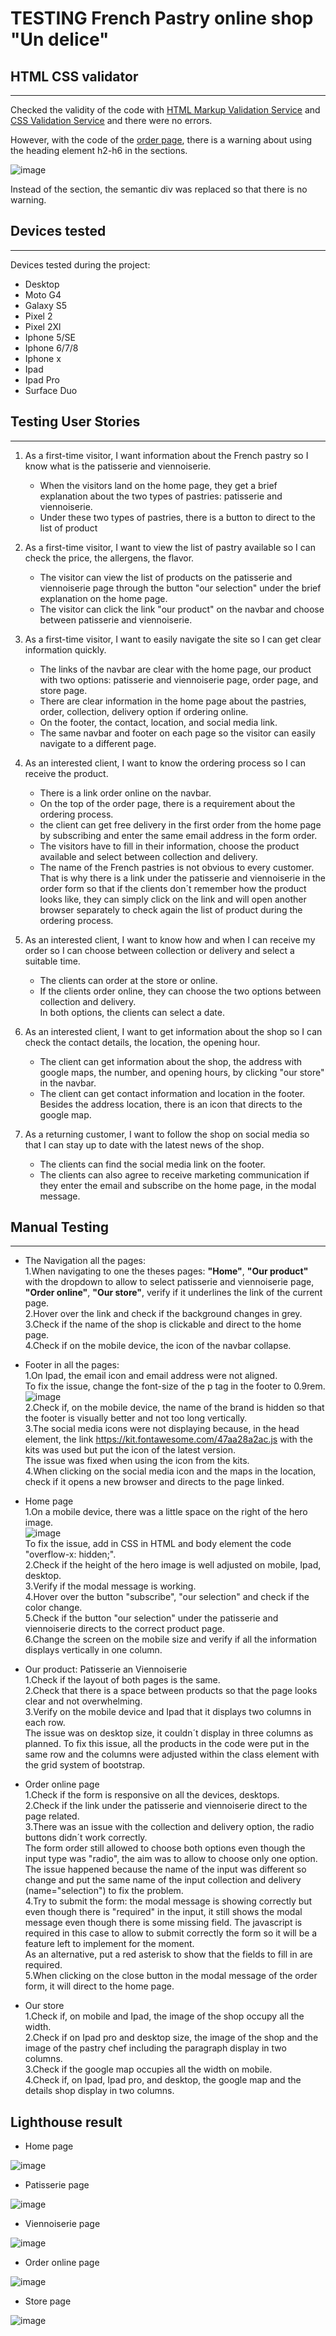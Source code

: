 # TESTING French Pastry online shop "Un delice"

## HTML CSS validator
---
Checked the validity of the code with [HTML Markup Validation Service](https://validator.w3.org/) and [CSS Validation Service](https://jigsaw.w3.org/css-validator/) and there were no errors.

However, with the code of the [order page](https://github.com/yuyu78/pastry-online-shop/blob/master/order.html), there is a warning about using the heading element h2-h6 in the sections.

![image](https://user-images.githubusercontent.com/76018052/111849799-c7d36700-890e-11eb-9b75-91531d19eac5.png)

Instead of the section, the semantic div was replaced so that there is no warning.

## Devices tested
---
Devices tested during the project: 
* Desktop
* Moto G4 
* Galaxy S5
* Pixel 2
* Pixel 2Xl
* Iphone 5/SE 
* Iphone 6/7/8
* Iphone x
* Ipad 
* Ipad Pro
* Surface Duo

## Testing User Stories
---
1. As a first-time visitor, I want information about the French pastry so I know what is the patisserie and viennoiserie.      
    * When the visitors land on the home page, they get a brief explanation about the two types of pastries: patisserie and viennoiserie.  
    * Under these two types of pastries, there is a button to direct to the list of product 

2. As a first-time visitor, I want to view the list of pastry available so I can check the price, the allergens, the flavor.     
    * The visitor can view the list of products on the patisserie and viennoiserie page through the button "our selection" under the brief explanation on the home page.  
    * The visitor can click the link "our product" on the navbar and choose between patisserie and viennoiserie.

3. As a first-time visitor, I want to easily navigate the site so I can get clear information quickly.   
    * The links of the navbar are clear with the home page, our product with two options: patisserie and viennoiserie page, order page, and store page.  
    * There are clear information in the home page about the pastries, order, collection, delivery option if ordering online.  
    * On the footer, the contact, location, and social media link.   
    * The same navbar and footer on each page so the visitor can easily navigate to a different page.

4. As an interested client, I want to know the ordering process so I can receive the product.  
    * There is a link order online on the navbar.  
    * On the top of the order page, there is a requirement about the ordering process.  
    * the client can get free delivery in the first order from the home page by subscribing and enter the same email address in the form order.  
    * The visitors have to fill in their information, choose the product available and select between collection and delivery.  
    * The name of the French pastries is not obvious to every customer.   
    That is why there is a link under the patisserie and viennoiserie in the order form so that if the clients don´t remember how the product looks like, they can simply click on the link and will open another browser separately to check again the list of product during the ordering process.

5. As an interested client, I want to know how and when I can receive my order so I can choose between collection or delivery and select a suitable time.    
    * The clients can order at the store or online.  
    * If the clients order online, they can choose the two options between collection and delivery.  
In both options, the clients can select a date.

6. As an interested client, I want to get information about the shop so I can check the contact details, the location, the opening hour.    
    * The client can get information about the shop, the address with google maps, the number, and opening hours, by clicking "our store" in the navbar.  
    * The client can get contact information and location in the footer. Besides the address location, there is an icon that directs to the google map.

7. As a returning customer, I want to follow the shop on social media so that I can stay up to date with the latest news of the shop.  
    * The clients can find the social media link on the footer.  
    * The clients can also agree to receive marketing communication if they enter the email and subscribe on the home page, in the modal message.

## Manual Testing
---

* The Navigation all the pages:  
1.When navigating to one the theses pages: **"Home"**, **"Our product"** with the dropdown to allow to select patisserie and viennoiserie page, **"Order online"**, **"Our store"**, verify if it underlines the link of the current page.  
2.Hover over the link and check if the background changes in grey.  
3.Check if the name of the shop is clickable and direct to the home page.  
4.Check if on the mobile device, the icon of the navbar collapse.

* Footer in all the pages:  
1.On Ipad, the email icon and email address were not aligned.  
To fix the issue, change the font-size of the p tag in the footer to 0.9rem.  
![image](https://user-images.githubusercontent.com/76018052/111865126-80c49080-8965-11eb-94d6-87562aee5088.png)  
2.Check if, on the mobile device, the name of the brand is hidden so that the footer is visually better and not too long vertically.  
3.The social media icons were not displaying because, in the head element, the link https://kit.fontawesome.com/47aa28a2ac.js with the kits was used but put the icon of the latest version.  
The issue was fixed when using the icon from the kits.  
4.When clicking on the social media icon and the maps in the location, check if it opens a new browser and directs to the page linked.

* Home page  
1.On a mobile device, there was a little space on the right of the hero image.  
![image](https://user-images.githubusercontent.com/76018052/111877739-edab4b00-89a4-11eb-8ccf-83c3633de0d5.png)  
To fix the issue, add in CSS in HTML and body element the code "overflow-x: hidden;".  
2.Check if the height of the hero image is well adjusted on mobile, Ipad, desktop.  
3.Verify if the modal message is working.  
4.Hover over the button "subscribe", "our selection" and check if the color change.  
5.Check if the button "our selection" under  the patisserie and viennoiserie directs to the correct product page.  
6.Change the screen on the mobile size and verify if all the information displays vertically in one column.  

* Our product: Patisserie an Viennoiserie  
1.Check if the layout of both pages is the same.  
2.Check that there is a space between products so that the page looks clear and not overwhelming.    
3.Verify on the mobile device and Ipad that it displays two columns in each row.  
The issue was on desktop size, it couldn´t display in three columns as planned. To fix this issue, all the products in the code were put in the same row and the columns were adjusted within the class element with the grid system of bootstrap.

* Order online page  
1.Check if the form is responsive on all the devices, desktops.  
2.Check if the link under the patisserie and viennoiserie direct to the page related.  
3.There was an issue with the collection and delivery option, the radio buttons didn´t work correctly.  
The form order still allowed to choose both options even though the input type was "radio", the aim was to allow to choose only one option. The issue happened because the name of the input was different so change and put the same name of the input collection and delivery (name="selection") to fix the problem.  
4.Try to submit the form: the modal message is showing correctly but even though there is "required" in the input, it still shows the modal message even though there is some missing field. The javascript is required in this case to allow to submit correctly the form so it will be a feature left to implement for the moment.  
As an alternative, put a red asterisk to show that the fields to fill in are required.  
5.When clicking on the close button in the modal message of the order form, it will direct to the home page. 

* Our store  
1.Check if, on mobile and Ipad, the image of the shop occupy all the width.   
2.Check if on Ipad pro and desktop size, the image of the shop and the image of the pastry chef including the paragraph display in two columns.  
3.Check if the google map occupies all the width on mobile.  
4.Check if, on Ipad, Ipad pro, and desktop, the google map and the details shop display in two columns.

## Lighthouse result 
* Home page 

![image](https://user-images.githubusercontent.com/76018052/111905714-5948f300-8a4d-11eb-8bf7-600ac4039a22.png)

* Patisserie page 

![image](https://user-images.githubusercontent.com/76018052/111905735-7087e080-8a4d-11eb-9001-482a7ee5134a.png)

* Viennoiserie page 

![image](https://user-images.githubusercontent.com/76018052/111905753-8b5a5500-8a4d-11eb-9037-230d2c020b22.png)

* Order online page 

![image](https://user-images.githubusercontent.com/76018052/111905773-a927ba00-8a4d-11eb-8d5e-47bd7ca54bb1.png)

* Store page 

![image](https://user-images.githubusercontent.com/76018052/111905796-c2c90180-8a4d-11eb-98e2-50fddbcde6d9.png)
